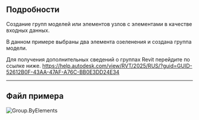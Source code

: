## Подробности
Создание групп моделей или элементов узлов с элементами в качестве входных данных.

В данном примере выбраны два элемента озеленения и создана группа модели.

Для получения дополнительных сведений о группах Revit перейдите по ссылке ниже.
https://help.autodesk.com/view/RVT/2025/RUS/?guid=GUID-52612B0F-43AA-47AF-A76C-BB0E3DD24E34
___
## Файл примера

![Group.ByElements](./Revit.Elements.Group.ByElements_img.jpg)
